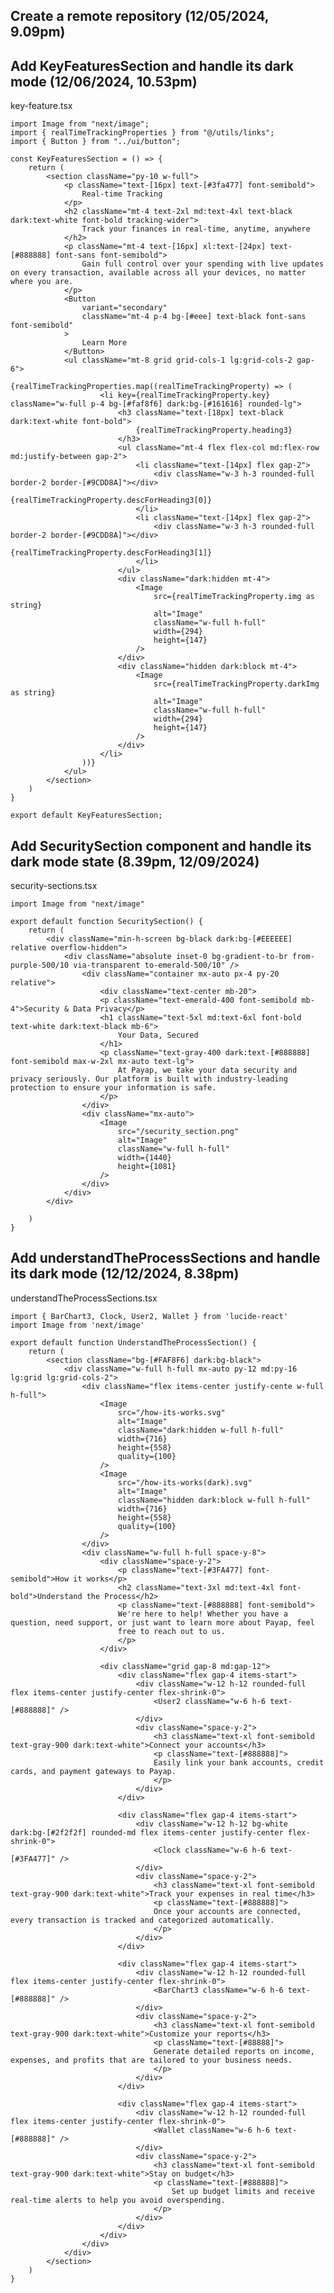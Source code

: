 ## Create a remote repository (12/05/2024, 9.09pm)
## Add KeyFeaturesSection and handle its dark mode (12/06/2024, 10.53pm)
key-feature.tsx

    import Image from "next/image";
    import { realTimeTrackingProperties } from "@/utils/links";
    import { Button } from "../ui/button";
    
    const KeyFeaturesSection = () => {
        return (
            <section className="py-10 w-full">
                <p className="text-[16px] text-[#3fa477] font-semibold">
                    Real-time Tracking
                </p>
                <h2 className="mt-4 text-2xl md:text-4xl text-black dark:text-white font-bold tracking-wider">
                    Track your finances in real-time, anytime, anywhere
                </h2>
                <p className="mt-4 text-[16px] xl:text-[24px] text-[#888888] font-sans font-semibold">
                    Gain full control over your spending with live updates on every transaction, available across all your devices, no matter where you are.
                </p>
                <Button 
                    variant="secondary"
                    className="mt-4 p-4 bg-[#eee] text-black font-sans font-semibold"
                >
                    Learn More
                </Button>
                <ul className="mt-8 grid grid-cols-1 lg:grid-cols-2 gap-6">
                    {realTimeTrackingProperties.map((realTimeTrackingProperty) => (
                        <li key={realTimeTrackingProperty.key} className="w-full p-4 bg-[#faf8f6] dark:bg-[#161616] rounded-lg">
                            <h3 className="text-[18px] text-black dark:text-white font-bold">
                                {realTimeTrackingProperty.heading3}
                            </h3>
                            <ul className="mt-4 flex flex-col md:flex-row md:justify-between gap-2">
                                <li className="text-[14px] flex gap-2">
                                    <div className="w-3 h-3 rounded-full border-2 border-[#9CDD8A]"></div>
                                    {realTimeTrackingProperty.descForHeading3[0]}
                                </li>
                                <li className="text-[14px] flex gap-2">
                                    <div className="w-3 h-3 rounded-full border-2 border-[#9CDD8A]"></div>
                                    {realTimeTrackingProperty.descForHeading3[1]}
                                </li>
                            </ul>
                            <div className="dark:hidden mt-4">
                                <Image
                                    src={realTimeTrackingProperty.img as string}
                                    alt="Image"
                                    className="w-full h-full"
                                    width={294}
                                    height={147}
                                />
                            </div>
                            <div className="hidden dark:block mt-4">
                                <Image
                                    src={realTimeTrackingProperty.darkImg as string}
                                    alt="Image"
                                    className="w-full h-full"
                                    width={294}
                                    height={147}
                                />
                            </div>
                        </li>
                    ))}
                </ul>
            </section>
        )
    }
    
    export default KeyFeaturesSection;

## Add SecuritySection component and handle its dark mode state (8.39pm, 12/09/2024)
security-sections.tsx

    
    import Image from "next/image"
    
    export default function SecuritySection() {
        return (
            <div className="min-h-screen bg-black dark:bg-[#EEEEEE] relative overflow-hidden">
                <div className="absolute inset-0 bg-gradient-to-br from-purple-500/10 via-transparent to-emerald-500/10" />
                    <div className="container mx-auto px-4 py-20 relative">
                        <div className="text-center mb-20">
                        <p className="text-emerald-400 font-semibold mb-4">Security & Data Privacy</p>
                        <h1 className="text-5xl md:text-6xl font-bold text-white dark:text-black mb-6">
                            Your Data, Secured
                        </h1>
                        <p className="text-gray-400 dark:text-[#888888] font-semibold max-w-2xl mx-auto text-lg">
                            At Payap, we take your data security and privacy seriously. Our platform is built with industry-leading protection to ensure your information is safe.
                        </p>
                    </div>          
                    <div className="mx-auto">
                        <Image 
                            src="/security_section.png"
                            alt="Image"
                            className="w-full h-full"
                            width={1440}
                            height={1081}
                        />
                    </div> 
                </div>
            </div>
            
        )
    }

## Add understandTheProcessSections and handle its dark mode (12/12/2024, 8.38pm)
understandTheProcessSections.tsx    

    import { BarChart3, Clock, User2, Wallet } from 'lucide-react'
    import Image from 'next/image'
    
    export default function UnderstandTheProcessSection() {
        return (
            <section className="bg-[#FAF8F6] dark:bg-black">
                <div className="w-full h-full mx-auto py-12 md:py-16 lg:grid lg:grid-cols-2">
                    <div className="flex items-center justify-cente w-full h-full">
                        <Image 
                            src="/how-its-works.svg"
                            alt="Image"
                            className="dark:hidden w-full h-full"
                            width={716}
                            height={558}
                            quality={100}
                        />
                        <Image 
                            src="/how-its-works(dark).svg"
                            alt="Image"
                            className="hidden dark:block w-full h-full"
                            width={716}
                            height={558}
                            quality={100}
                        />
                    </div>
                    <div className="w-full h-full space-y-8">                  
                        <div className="space-y-2">
                            <p className="text-[#3FA477] font-semibold">How it works</p>
                            <h2 className="text-3xl md:text-4xl font-bold">Understand the Process</h2>
                            <p className="text-[#888888] font-semibold">
                            We're here to help! Whether you have a question, need support, or just want to learn more about Payap, feel
                            free to reach out to us.
                            </p>
                        </div>
    
                        <div className="grid gap-8 md:gap-12">
                            <div className="flex gap-4 items-start">
                                <div className="w-12 h-12 rounded-full flex items-center justify-center flex-shrink-0">
                                    <User2 className="w-6 h-6 text-[#888888]" />
                                </div>
                                <div className="space-y-2">
                                    <h3 className="text-xl font-semibold text-gray-900 dark:text-white">Connect your accounts</h3>
                                    <p className="text-[#888888]">
                                    Easily link your bank accounts, credit cards, and payment gateways to Payap.
                                    </p>
                                </div>
                            </div>
    
                            <div className="flex gap-4 items-start">
                                <div className="w-12 h-12 bg-white dark:bg-[#2f2f2f] rounded-md flex items-center justify-center flex-shrink-0">
                                    <Clock className="w-6 h-6 text-[#3FA477]" />
                                </div>
                                <div className="space-y-2">
                                    <h3 className="text-xl font-semibold text-gray-900 dark:text-white">Track your expenses in real time</h3>
                                    <p className="text-[#888888]">
                                    Once your accounts are connected, every transaction is tracked and categorized automatically.
                                    </p>
                                </div>
                            </div>
    
                            <div className="flex gap-4 items-start">
                                <div className="w-12 h-12 rounded-full flex items-center justify-center flex-shrink-0">
                                    <BarChart3 className="w-6 h-6 text-[#888888]" />
                                </div>
                                <div className="space-y-2">
                                    <h3 className="text-xl font-semibold text-gray-900 dark:text-white">Customize your reports</h3>
                                    <p className="text-[#88888]">
                                    Generate detailed reports on income, expenses, and profits that are tailored to your business needs.
                                    </p>
                                </div>
                            </div>
    
                            <div className="flex gap-4 items-start">
                                <div className="w-12 h-12 rounded-full flex items-center justify-center flex-shrink-0">
                                    <Wallet className="w-6 h-6 text-[#888888]" />
                                </div>
                                <div className="space-y-2">
                                    <h3 className="text-xl font-semibold text-gray-900 dark:text-white">Stay on budget</h3>
                                    <p className="text-[#888888]">
                                        Set up budget limits and receive real-time alerts to help you avoid overspending.
                                    </p>
                                </div>
                            </div>
                        </div>
                    </div>
                </div>
            </section>
        )
    }


    
